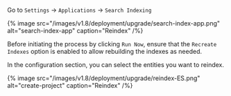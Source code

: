 Go to `Settings` -> `Applications` -> `Search Indexing`

{% image src="/images/v1.8/deployment/upgrade/search-index-app.png" alt="search-index-app" caption="Reindex" /%}

Before initiating the process by clicking `Run Now`, ensure that the `Recreate Indexes` option is enabled to allow rebuilding the indexes as needed.

In the configuration section, you can select the entities you want to reindex.

{% image src="/images/v1.8/deployment/upgrade/reindex-ES.png" alt="create-project" caption="Reindex" /%}
